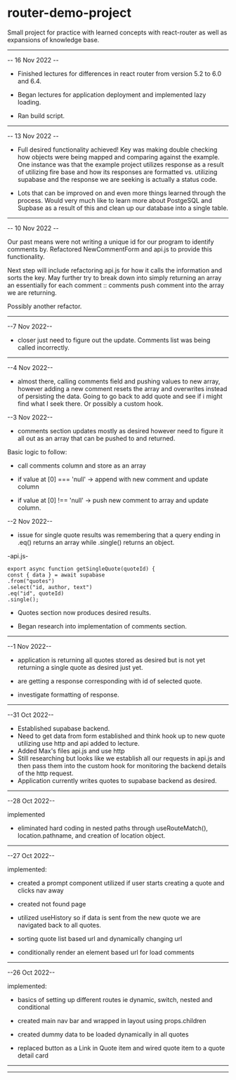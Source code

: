 # router-demo-project

Small project for practice with learned concepts with react-router as well as expansions of knowledge base.

---

-- 16 Nov 2022 --

- Finished lectures for differences in react router from version 5.2 to 6.0 and 6.4.

- Began lectures for application deployment and implemented lazy loading.

- Ran build script.

---

-- 13 Nov 2022 --

- Full desired functionality achieved! Key was making double checking how objects were being mapped and comparing against the example. One instance was that the example project utilizes response as a result of utilizing fire base and how its responses are formatted vs. utilizing supabase and the response we are seeking is actually a status code.

- Lots that can be improved on and even more things learned through the process. Would very much like to learn more about PostgeSQL and Supbase as a result of this and clean up our database into a single table.

---

-- 10 Nov 2022 --

Our past means were not writing a unique id for our program to identify comments by. Refactored NewCommentForm and api.js to provide this functionality.

Next step will include refactoring api.js for how it calls the information and sorts the key. May further try to break down into simply returning an array an essentially for each comment :: comments
push comment into the array we are returning.

Possibly another refactor.

---

--7 Nov 2022--

- closer just need to figure out the update. Comments list was being called incorrectly.

---

--4 Nov 2022--

- almost there, calling comments field and pushing values to new array, however adding a new comment resets the array and overwrites instead of persisting the data. Going to go back to add quote and see if i might find what I seek there. Or possibly a custom hook.

--3 Nov 2022--

- comments section updates mostly as desired however need to figure it all out as an array that can be pushed to and returned.

Basic logic to follow:

- call comments column and store as an array

- if value at [0] === 'null' -> append with new comment and update column

- if value at [0] !== 'null' -> push new comment to array and update column.

--2 Nov 2022--

- issue for single quote results was remembering that a query ending in .eq() returns an array while .single() returns an object.

-api.js-

```
export async function getSingleQuote(quoteId) {
const { data } = await supabase
.from("quotes")
.select("id, author, text")
.eq("id", quoteId)
.single();

```

- Quotes section now produces desired results.

- Began research into implementation of comments section.

---

--1 Nov 2022--

- application is returning all quotes stored as desired but is not yet returning a single quote as desired just yet.

- are getting a response corresponding with id of selected quote.

- investigate formatting of response.

---

--31 Oct 2022--

- Established supabase backend.
- Need to get data from form established and think hook up to new quote utilizing use http and api added to lecture.
- Added Max's files api.js and use http
- Still researching but looks like we establish all our requests in api.js and then pass them into the custom hook for monitoring the backend details of the http request.
- Application currently writes quotes to supabase backend as desired.

---

--28 Oct 2022--

implemented

- eliminated hard coding in nested paths through useRouteMatch(), location.pathname, and creation of location object.

---

--27 Oct 2022--

implemented:

- created a prompt component utilized if user starts creating a quote and clicks nav away

- created not found page

- utilized useHistory so if data is sent from the new quote we are navigated back to all quotes.

- sorting quote list based url and dynamically changing url

- conditionally render an element based url for load comments

---

--26 Oct 2022--

implemented:

- basics of setting up different routes ie dynamic, switch, nested and conditional

- created main nav bar and wrapped in layout using props.children

- created dummy data to be loaded dynamically in all quotes

- replaced button as a Link in Quote item and wired quote item to a quote detail card

---

---
